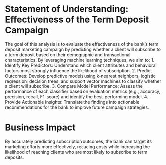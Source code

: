 # Statement of Understanding: Effectiveness of the Term Deposit Campaign

The goal of this analysis is to evaluate the effectiveness of the bank’s term deposit marketing campaign by predicting whether a client will subscribe to a term deposit based on their demographic and transactional characteristics. By leveraging machine learning techniques, we aim to:
	1.	Identify Key Predictors: Understand which client attributes and behavioral factors most strongly influence the likelihood of subscription.
	2.	Predict Outcomes: Develop predictive models using k-nearest neighbors, logistic regression, decision trees, and support vector machines to classify whether a client will subscribe.
	3.	Compare Model Performance: Assess the performance of each classifier based on evaluation metrics (e.g., accuracy, precision, recall, F1-score) and identify the best-performing model.
	4.	Provide Actionable Insights: Translate the findings into actionable recommendations for the bank to improve future campaign strategies.

# Business Impact

By accurately predicting subscription outcomes, the bank can target its marketing efforts more effectively, reducing costs while increasing the likelihood of reaching clients who are most likely to subscribe to term deposits.
